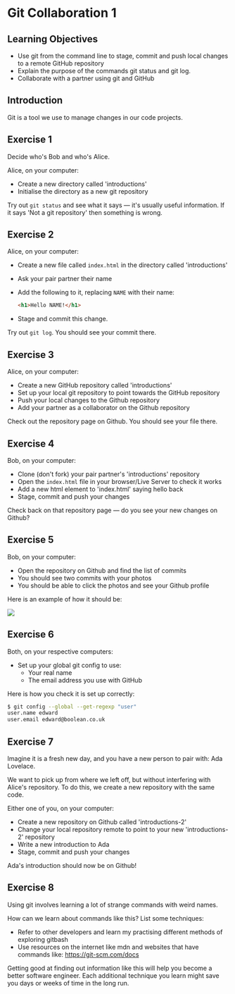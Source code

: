 Git Collaboration 1
===================

## Learning Objectives

* Use git from the command line to stage, commit and push local changes to a remote GitHub repository
* Explain the purpose of the commands git status and git log.
* Collaborate with a partner using git and GitHub

## Introduction

Git is a tool we use to manage changes in our code projects.

## Exercise 1

Decide who's Bob and who's Alice.

Alice, on your computer:

* Create a new directory called 'introductions'
* Initialise the directory as a new git repository

Try out `git status` and see what it says — it's usually useful information. If it says 'Not a git repository' then something is wrong.

## Exercise 2

Alice, on your computer:

* Create a new file called `index.html` in the directory called 'introductions'
* Ask your pair partner their name
* Add the following to it, replacing `NAME` with their name:

  ```html
  <h1>Hello NAME!</h1>
  ```

* Stage and commit this change.

Try out `git log`. You should see your commit there.

## Exercise 3

Alice, on your computer:

* Create a new GitHub repository called 'introductions'
* Set up your local git repository to point towards the GitHub repository
* Push your local changes to the Github repository
* Add your partner as a collaborator on the Github repository

Check out the repository page on Github. You should see your file there.

## Exercise 4

Bob, on your computer:

* Clone (don't fork) your pair partner's 'introductions' repository
* Open the `index.html` file in your browser/Live Server to check it works
* Add a new html element to 'index.html' saying hello back
* Stage, commit and push your changes

Check back on that repository page — do you see your new changes on Github?

## Exercise 5

Bob, on your computer:

* Open the repository on Github and find the list of commits
* You should see two commits with your photos
* You should be able to click the photos and see your Github profile

Here is an example of how it should be:

![](./images/commit.png)


## Exercise 6

Both, on your respective computers:

* Set up your global git config to use:
  * Your real name
  * The email address you use with GitHub

Here is how you check it is set up correctly:

```bash
$ git config --global --get-regexp "user"
user.name edward
user.email edward@boolean.co.uk
```

## Exercise 7

Imagine it is a fresh new day, and you have a new person to pair with: Ada Lovelace.

We want to pick up from where we left off, but without interfering with Alice's repository. To do this, we create a new repository with the same code.

Either one of you, on your computer:

* Create a new repository on Github called 'introductions-2'
* Change your local repository remote to point to your new 'introductions-2' repository
* Write a new introduction to Ada
* Stage, commit and push your changes

Ada's introduction should now be on Github!

## Exercise 8

Using git involves learning a lot of strange commands with weird names.

How can we learn about commands like this? List some techniques:

* Refer to other developers and learn my practising different methods of exploring gitbash
* Use resources on the internet like mdn and websites that have commands like: https://git-scm.com/docs

Getting good at finding out information like this will help you become a better software engineer. Each additional technique you learn might save you days or weeks of time in the long run.
